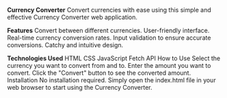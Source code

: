 **Currency Converter**
Convert currencies with ease using this simple and effective Currency Converter web application.

**Features**
Convert between different currencies.
User-friendly interface.
Real-time currency conversion rates.
Input validation to ensure accurate conversions.
Catchy and intuitive design.

**Technologies Used**
HTML
CSS
JavaScript
Fetch API
How to Use
Select the currency you want to convert from and to.
Enter the amount you want to convert.
Click the "Convert" button to see the converted amount.
Installation
No installation required. Simply open the index.html file in your web browser to start using the Currency Converter.


